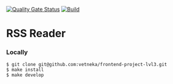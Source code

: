 [![Quality Gate Status](https://sonarcloud.io/api/project_badges/measure?project=SergeevaEA_frontend-project-11&metric=alert_status)](https://sonarcloud.io/summary/new_code?id=SergeevaEA_frontend-project-11)
[![Build](https://github.com/SergeevaEA/frontend-project-11/actions/workflows/build.yml/badge.svg)](https://github.com/SergeevaEA/frontend-project-11/actions/workflows/build.yml)

# RSS Reader

### Locally
```
$ git clone git@github.com:vetneka/frontend-project-lvl3.git
$ make install
$ make develop
```